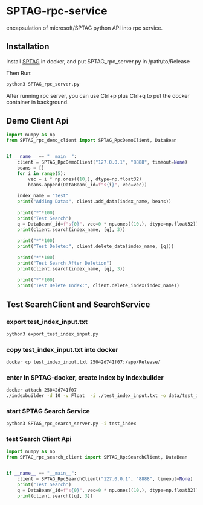 # SPTAG-rpc-service
encapsulation of microsoft/SPTAG python API into rpc service.

## Installation
Install [SPTAG](https://github.com/microsoft/SPTAG/) in docker, and put SPTAG_rpc_server.py in /path/to/Release

Then Run:
```bash
python3 SPTAG_rpc_server.py
```

After running rpc server, you can use Ctrl+p plus Ctrl+q to put the docker container in background.

## Demo Client Api
```python
import numpy as np
from SPTAG_rpc_demo_client import SPTAG_RpcDemoClient, DataBean


if __name__ == "__main__":
    client = SPTAG_RpcDemoClient("127.0.0.1", "8888", timeout=None)
    beans = []
    for i in range(5):
        vec = i * np.ones((10,), dtype=np.float32)
        beans.append(DataBean(_id=f"s{i}", vec=vec))
    
    index_name = "test"
    print("Adding Data:", client.add_data(index_name, beans))
    
    print("*"*100)
    print("Test Search")
    q = DataBean(_id=f"s{0}", vec=0 * np.ones((10,), dtype=np.float32))
    print(client.search(index_name, [q], 3))
    
    print("*"*100)
    print("Test Delete:", client.delete_data(index_name, [q]))
    
    print("*"*100)
    print("Test Search After Deletion")
    print(client.search(index_name, [q], 3))
    
    print("*"*100)
    print("Test Delete Index:", client.delete_index(index_name))

```

## Test SearchClient and SearchService

### export test_index_input.txt
```bash
python3 export_test_index_input.py
```

### copy test_index_input.txt into docker
```bash
docker cp test_index_input.txt 25042d741f07:/app/Release/
```

### enter in SPTAG-docker, create index by indexbuilder
```bash
docker attach 25042d741f07
./indexbuilder -d 10 -v Float  -i ./test_index_input.txt -o data/test_index -a BKT -t 2 Index.DistCalcMethod=L2
```

### start SPTAG Search Service
```bash
python3 SPTAG_rpc_search_server.py -i test_index
```

### test Search Client Api
```python
import numpy as np
from SPTAG_rpc_search_client import SPTAG_RpcSearchClient, DataBean


if __name__ == "__main__":
    client = SPTAG_RpcSearchClient("127.0.0.1", "8888", timeout=None)
    print("Test Search")
    q = DataBean(_id=f"s{0}", vec=0 * np.ones((10,), dtype=np.float32))
    print(client.search([q], 3))
```
